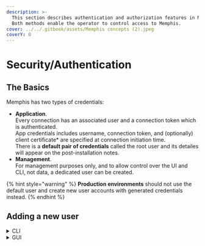 ```yaml
---
description: >-
  This section describes authentication and authorization features in Memphis.
  Both methods enable the operator to control access to Memphis.
cover: ../../.gitbook/assets/Memphis concepts (2).jpeg
coverY: 0
---
```


# Security/Authentication

## The Basics

Memphis has two types of credentials:

* **Application**.\
  Every connection has an associated user and a connection token which is authenticated.\
  App credentials includes username, connection token, and (optionally) client certificate\* are specified at connection initiation time.\
  There is a **default pair of credentials** called the root user and its detailes will appear on the post-installation notes.
* **Management**.\
  For management purposes only, and to allow control over the UI and CLI, not data, a dedicated user can be created.

{% hint style="warning" %}
**Production environments** should not use the default user and create new user accounts with generated credentials instead.
{% endhint %}

## Adding a new user

<details>

<summary>CLI</summary>

1. [Install](../../cli/installation.md) the CLI
2.  Address the CLI to the cluster&#x20;

    ```powershell
    mem connect -s <memphis broker> -u <root/username> -p <password>
    ```
3.  Create new user

    ```
    mem user add -u yaniv -t application
    ```

    Output -

    ```bash
    User yaniv was created.
    Broker connection credentials: memphis
    These credentials CAN'T be restored, save them in a safe place
    ```

</details>

<details>

<summary>GUI</summary>

1. Head to the "Users" page
2. At the right-top corner, click on "Add a new user"
3. Fill in the required details

</details>

